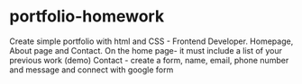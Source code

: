 # portfolio-homework
Create simple portfolio with html and CSS - Frontend Developer.
Homepage, About page and Contact.
On the home page- it must include a list of your previous work (demo)
Contact - create a form, name, email, phone number and message and connect with google form
